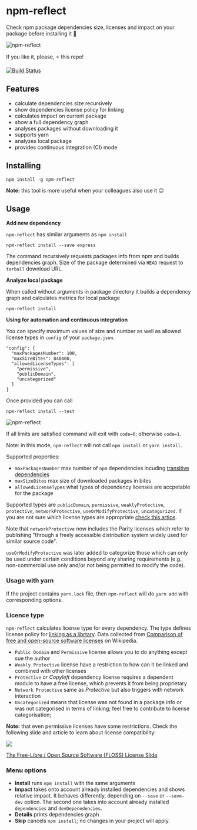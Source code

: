 # npm-reflect

Check npm package dependencies size, licenses and impact on your package before installing it 🤔

![npm-reflect](https://i.imgur.com/eAQPbHL.gif)

If you like it, please, ⭐️ this repo!

[![Build Status](https://travis-ci.org/brettz9/npm-reflect.svg?branch=master)](https://travis-ci.org/brettz9/npm-reflect)


## Features

* calculate dependencies size recursively
* show dependencies license policy for linking
* calculates impact on current package
* show a full dependency graph
* analyses packages without downloading it
* supports yarn
* analyzes local package
* provides continuous integration (CI) mode


## Installing

```
npm install -g npm-reflect
```
**Note:** this tool is more useful when your colleagues also use it 😉
## Usage

**Add new dependency**

`npm-reflect` has similar arguments as `npm install`

```
npm-reflect install --save express
```
The command recursively requests packages info from npm and builds dependencies graph. Size of the package determined via `HEAD` request to `tarball` download URL.

**Analyze local package**

When called without arguments in package directory it builds a dependency graph and calculates metrics for local package

```
npm-reflect install
```

**Using for automation and continuous integration**

You can specify maximum values of size and number as well as allowed license types in `config` of your `package.json`.

```
"config": {
  "maxPackagesNumber": 100,
  "maxSizeBites": 840400,
  "allowedLicenseTypes": [
    "permissive",
    "publicDomain",
    "uncategorized"
  ]
}
```

Once provided you can call

```
npm-reflect install --test
```

![npm-reflect](https://i.imgur.com/eo4HbDb.gif)

If all limits are satisfied command will exit with `code=0`; otherwise `code=1`.

Note: in this mode, `npm-reflect` will not call `npm install` or `yarn install`.

Supported properties:

 * `maxPackagesNumber` max number of `npm` dependencies incuding [transitive dependencies](https://en.wikipedia.org/wiki/Transitive_dependency)
 * `maxSizeBites` max size of downloaded packages in bites
 * `allowedLicenseTypes` what types of dependency licenses are accpetable for the package

Supported types are `publicDomain`, `permissive`, `weaklyProtective`, `protective`, `networkProtective`, `useOrModifyProtective`, `uncategorized`.
If you are not sure which license types are appropriate [check this artice](https://medium.com/@vovabilonenko/licenses-of-npm-dependencies-bacaa00c8c65).

Note that `networkProtective` now includes the Parity licenses which refer to
publishing "through a freely accessible distribution system widely used for
similar source code".

`useOrModifyProtective` was later added to categorize those which can only be
used under certain conditions beyond any sharing requirements (e.g.,
non-commercial use only and/or not being permitted to modify the code).

### Usage with yarn

If the project contains `yarn.lock` file, then `npm-reflect` will do `yarn add` with corresponding options.

### Licence type

`npm-reflect` calculates license type for every dependency. The type defines license policy for [linking as a librtary](https://en.wikipedia.org/wiki/Library_(computing)#Linking). Data collected from [Comparison of free and open-source software licenses](https://en.wikipedia.org/wiki/Comparison_of_free_and_open-source_software_licenses) on Wikipedia.

 * `Public Domain` and `Permissive` license allows you to do anything except sue the author
 * `Weakly Protective` license have a restriction to how can it be linked and combined with other licenses
 * `Protective` or *Copyleft* dependency license requires a dependent module to have a free license, which prevents it from being proprietary
 * `Network Protective` same as *Protective* but also triggers with network interaction
 * `Uncategorized` means that license was not found in a package info or was not categorised in terms of linking; feel free to contribute to license categorisation;

**Note:** that even permissive licenses have some restrictions. Check the following slide and article to learn about license compatibility:

![](https://www.dwheeler.com/essays/floss-license-slide-image.png)

[The Free-Libre / Open Source Software (FLOSS) License Slide](https://www.dwheeler.com/essays/floss-license-slide.html)

### Menu options


* **Install** runs `npm install` with the same arguments
* **Impact** takes onto account already installed dependencies and shows relative impact. It behaves differently, depending on `--save` or `--save-dev` option. The second one takes into account already installed `dependencies` and `devDepenedencies`.
* **Details** prints dependencies graph
* **Skip** cancels `npm install`; no changes in your project will apply.
